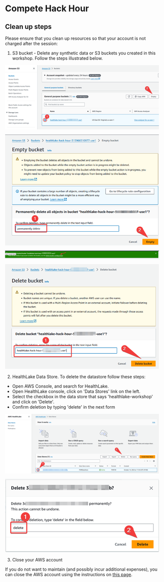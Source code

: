 # Compete Hack Hour

## Clean up steps

Please ensure that you clean up resources so that your account is not charged after the session:

1. S3 bucket - Delete any synthetic data or S3 buckets you created in this workshop. Follow the steps illustrated below.

![S3 bucket empty](/docs/assets/90-cleanup-s3-empty.png)

![S3 bucket empty confirmation](/docs/assets/91-cleanup-s3-empty-confirm.png)

![S3 bucket choose delete configuration](/docs/assets/93-cleanup-s3-delete.png)

![S3 bucket deletion confirmation](/docs/assets/94-cleanup-s3-delete-confirm.png)


2. HealthLake Data Store. To delete the datastore follow these steps: 
  - Open AWS Console, and search for HealthLake. 
  - Open HealthLake console, click on 'Data Stores' link on the left. 
  - Select the checkbox in the data store that says 'healthlake-workshop' and click on 'Delete'.
  - Confirm deletion by typing 'delete' in the next form

![HealthLake deletion](/docs/assets/95-cleanup-healthlake.png)

![Confirm HealthLake deletion](/docs/assets/96-cleanup-healthlake-confirm.png)

3. Close your AWS account

If you do not want to maintain (and possibly incur additional expenses), you can close the AWS account using the instructions on [this page](https://docs.aws.amazon.com/accounts/latest/reference/manage-acct-closing.html).
